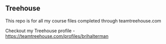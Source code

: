## Treehouse

This repo is for all my course files completed through teamtreehouse.com

Checkout my Treehouse profile - https://teamtreehouse.com/profiles/brihalterman